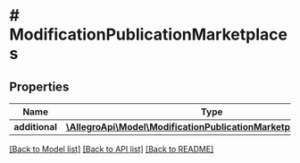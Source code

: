 # # ModificationPublicationMarketplaces

## Properties

Name | Type | Description | Notes
------------ | ------------- | ------------- | -------------
**additional** | [**\AllegroApi\Model\ModificationPublicationMarketplacesAdditional**](ModificationPublicationMarketplacesAdditional.md) |  | [optional]

[[Back to Model list]](../../README.md#models) [[Back to API list]](../../README.md#endpoints) [[Back to README]](../../README.md)
